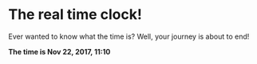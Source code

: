 # The real time clock!

Ever wanted to know what the time is? Well, your journey is about to end!

**The time is Nov 22, 2017, 11:10**